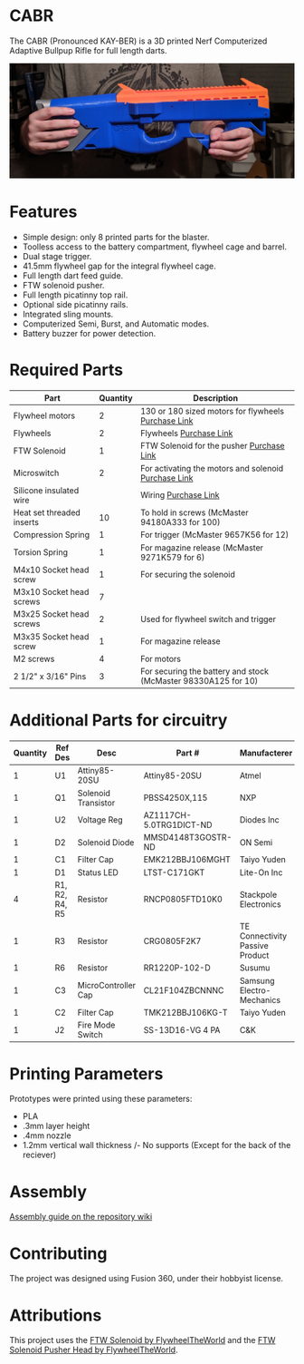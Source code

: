 
# CABR

The CABR (Pronounced KAY-BER) is a 3D printed Nerf Computerized Adaptive Bullpup Rifle for full length darts.

![CABR](https://raw.githubusercontent.com/chand1012/CABR/master/Images/CABRPrototype1.jpg)

# Features

- Simple design: only 8 printed parts for the blaster.
- Toolless access to the battery compartment, flywheel cage and barrel.
- Dual stage trigger.
- 41.5mm flywheel gap for the integral flywheel cage.
- Full length dart feed guide.
- FTW solenoid pusher.
- Full length picatinny top rail.
- Optional side picatinny rails.
- Integrated sling mounts.
- Computerized Semi, Burst, and Automatic modes.
- Battery buzzer for power detection.

# Required Parts

|Part            |Quantity  |Description                                                       |
|----------------|----------|------------------------------------------------------------------|
|Flywheel motors |2         |130 or 180 sized motors for flywheels [Purchase Link](https://outofdarts.com/collections/motors-2019/products/ood-kraken-motor) |
|Flywheels       |2         |Flywheels [Purchase Link](https://outofdarts.com/collections/flywheels-cages/products/containment-crew-inferno-flywheels-pair) |
|FTW Solenoid    |1         |FTW Solenoid for the pusher [Purchase Link](https://www.banggood.com/DC-12V-35mm-Long-Stroke-Push-Pull-Solenoid-Small-Electromagnetic-Electric-Magnet-p-1217063.html?cur_warehouse=CN) |
|Microswitch              | 2 | For activating the motors and solenoid [Purchase Link](https://outofdarts.com/collections/electronics/products/21a-microswitch-button-clone)                        |
|Silicone insulated wire  |   | Wiring [Purchase Link](https://www.amazon.com/BNTECHGO-Silicone-Flexible-Strands-Stranded/dp/B01C5CANVG/ref=pd_lpo_sbs_60_t_2?_encoding=UTF8&psc=1&refRID=DZD6XCXG9PDEQ4CW3V4W)                                                        |
|Heat set threaded inserts| 10 | To hold in screws (McMaster 94180A333 for 100)                |
|Compression Spring       | 1 | For trigger (McMaster 9657K56 for 12)                          |
|Torsion Spring           | 1 | For magazine release (McMaster 9271K579 for 6)                 |
|M4x10 Socket head screw  | 1 | For securing the solenoid                                      |
|M3x10 Socket head screws | 7 |                                                                |
|M3x25 Socket head screws | 2 | Used for flywheel switch and trigger                           |
|M3x35 Socket head screw  | 1 | For magazine release                                           |
|M2 screws                | 4 | For motors                                                     |
|2 1/2" x 3/16" Pins      | 3 | For securing the battery and stock (McMaster 98330A125 for 10) |

# Additional Parts for circuitry

|Quantity|Ref Des       |Desc               |Part #                 |Manufacterer                   |Link                                                                                                            |
|--------|--------------|-------------------|-----------------------|-------------------------------|----------------------------------------------------------------------------------------------------------------|
|1       |U1            |Attiny85-20SU      |Attiny85-20SU          |Atmel                          |[Digikey](https://www.digikey.com/product-detail/en/microchip-technology/ATTINY85-20SU/ATTINY85-20SU-ND/735470)            |
|1       |Q1            |Solenoid Transistor|PBSS4250X,115          |NXP                            |[Digikey](https://www.digikey.com/product-detail/en/nexperia-usa-inc/PBSS4250X115/1727-5750-1-ND/2697143)                  |
|1       |U2            |Voltage Reg        |AZ1117CH-5.0TRG1DICT-ND|Diodes Inc                     |[Digikey](https://www.digikey.com/product-detail/en/diodes-incorporated/AZ1117CH-5.0TRG1/AZ1117CH-5.0TRG1DICT-ND/4505207)  |
|1       |D2            |Solenoid Diode     |MMSD4148T3GOSTR-ND     |ON Semi                        |[Digikey](https://www.digikey.com/product-detail/en/on-semiconductor/MMSD4148T3G/MMSD4148T3GOSCT-ND/1967161)               |
|1       |C1            |Filter Cap         |EMK212BBJ106MGHT       |Taiyo Yuden                    |[Digikey](https://www.digikey.com/product-detail/en/taiyo-yuden/EMK212BBJ106MGHT/587-6311-1-ND/9949897)                    |
|1       |D1            |Status LED         |LTST-C171GKT           |Lite-On Inc                    |[Digikey](https://www.digikey.com/product-detail/en/lite-on-inc/LTST-C171GKT/160-1423-1-ND/386792)                         |
|4       |R1, R2, R4, R5|Resistor           |RNCP0805FTD10K0        |Stackpole Electronics          |[Digikey](https://www.digikey.com/product-detail/en/stackpole-electronics-inc/RNCP0805FTD10K0/RNCP0805FTD10K0CT-ND/2240601)|
|1       |R3            |Resistor           |CRG0805F2K7            |TE Connectivity Passive Product|[Digikey](https://www.digikey.com/product-detail/en/te-connectivity-passive-product/CRG0805F2K7/A126359CT-ND/7603414)      |
|1       |R6            |Resistor           |RR1220P-102-D          |Susumu                         |[Digikey](https://www.digikey.com/product-detail/en/susumu/RR1220P-102-D/RR12P1.0KDCT-ND/432830)                           |
|1       |C3            |MicroController Cap|CL21F104ZBCNNNC        |Samsung Electro-Mechanics      |[Digikey](https://www.digikey.com/product-detail/en/samsung-electro-mechanics/CL21F104ZBCNNNC/1276-1007-1-ND/3889093)      |
|1       |C2            |Filter Cap         |TMK212BBJ106KG-T       |Taiyo Yuden                    |[Digikey](https://www.digikey.com/product-detail/en/taiyo-yuden/TMK212BBJ106KG-T/587-2985-1-ND/2714178)                    |
|1       |J2            |Fire Mode Switch   |SS-13D16-VG 4 PA       |C&K                            |[Digikey](https://www.digikey.com/product-detail/en/SS-13D16-VG+4+PA/CKN10371-ND/2747181)                                  |


# Printing Parameters

Prototypes were printed using these parameters:

- PLA
- .3mm layer height
- .4mm nozzle
- 1.2mm vertical wall thickness
/- No supports (Except for the back of the reciever)

# Assembly

[Assembly guide on the repository wiki](https://github.com/chand1012/SABR/wiki/Assembly)

# Contributing

The project was designed using Fusion 360, under their hobbyist license.

# Attributions

This project uses the [FTW Solenoid by FlywheelTheWorld](https://www.thingiverse.com/thing:3518739) and the [FTW Solenoid Pusher Head by FlywheelTheWorld](https://www.thingiverse.com/thing:3307908).
